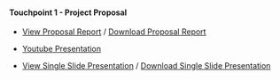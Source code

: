 
#### Touchpoint 1 - Project Proposal

- [View Proposal Report](https://drive.google.com/file/d/1uZQzgR8jUEV8WweWRK-nB6PXnOTiGFTq/view?usp=sharing) / [Download Proposal Report](https://github.com/Matthewa1999/Group11_CS4641/raw/main/Resources/ProjectProposal.pdf)

- [Youtube Presentation](https://www.youtube.com/watch?v=RopPKB7D7qI)  

- [View Single Slide Presentation](https://drive.google.com/file/d/17fHZPUO1quHMPFOvDn-JaZQeB6V6OEae/view?usp=sharing) / [Download Single Slide Presentation](https://github.com/Matthewa1999/Group11_CS4641/raw/main/Resources/Group%2011_Presentation_Slide.pdf)  
